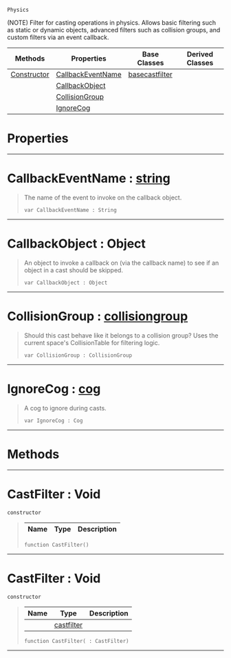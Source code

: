  `Physics`

(NOTE) Filter for casting operations in physics. Allows basic filtering such as static or dynamic objects, advanced filters such as collision groups, and custom filters via an event callback.

|Methods|Properties|Base Classes|Derived Classes|
|---|---|---|---|
|[ Constructor](https://github.com/dragonCASTjosh/PlasmaDocs/blob/master/code_reference/class_reference/castfilter.markdown#castfilter-void)|[ CallbackEventName](https://github.com/dragonCASTjosh/PlasmaDocs/blob/master/code_reference/class_reference/castfilter.markdown#callbackeventname-plasma-e)|[basecastfilter](https://github.com/dragonCASTjosh/PlasmaDocs/blob/master/code_reference/class_reference/basecastfilter.markdown)| |
| |[ CallbackObject](https://github.com/dragonCASTjosh/PlasmaDocs/blob/master/code_reference/class_reference/castfilter.markdown#callbackobject-object)| | |
| |[ CollisionGroup](https://github.com/dragonCASTjosh/PlasmaDocs/blob/master/code_reference/class_reference/castfilter.markdown#collisiongroup-plasma-engi)| | |
| |[ IgnoreCog](https://github.com/dragonCASTjosh/PlasmaDocs/blob/master/code_reference/class_reference/castfilter.markdown#ignorecog-plasma-engine-do)| | |


 #  Properties


---  
 #  CallbackEventName : [string](https://github.com/dragonCASTjosh/PlasmaDocs/blob/master/code_reference/lightning_base_types/string.markdown)

> The name of the event to invoke on the callback object.
> ``` lang=cpp, name=Lightning
> var CallbackEventName : String


---  
 #  CallbackObject : Object

> An object to invoke a callback on (via the callback name) to see if an object in a cast should be skipped.
> ``` lang=cpp, name=Lightning
> var CallbackObject : Object


---  
 #  CollisionGroup : [collisiongroup](https://github.com/dragonCASTjosh/PlasmaDocs/blob/master/code_reference/class_reference/collisiongroup.markdown)

> Should this cast behave like it belongs to a collision group? Uses the current space's CollisionTable for filtering logic.
> ``` lang=cpp, name=Lightning
> var CollisionGroup : CollisionGroup


---  
 #  IgnoreCog : [cog](https://github.com/dragonCASTjosh/PlasmaDocs/blob/master/code_reference/class_reference/cog.markdown)

> A cog to ignore during casts.
> ``` lang=cpp, name=Lightning
> var IgnoreCog : Cog


---  
 #  Methods


---  
 #  CastFilter : Void

 `constructor`

> 
> |Name|Type|Description|
> |---|---|---|
> ``` lang=cpp, name=Lightning
> function CastFilter()
> ``` 


---  
 #  CastFilter : Void

 `constructor`

> 
> |Name|Type|Description|
> |---|---|---|
> ||[castfilter](https://github.com/dragonCASTjosh/PlasmaDocs/blob/master/code_reference/class_reference/castfilter.markdown)| |
> ``` lang=cpp, name=Lightning
> function CastFilter( : CastFilter)
> ``` 


---  
 

 